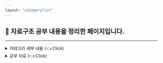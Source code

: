 ```yaml
---
layout: "categorylist"
---
```


## 📝 자료구조 공부 내용을 정리한 페이지입니다.

---

<details class="category-detail">
   <summary> 카테고리 세부 내용 (👈 Click)</summary>
   <div class="category-summary">
      자료구조 공부 내용을 정리한 페이지입니다. 
   </div>
</details>



<details class="category-detail">
   <summary> 공부 자료 (👈 Click)</summary>
   <div class="category-summary">
      <strong>1. 쉽게 배우는 자료구조 with 자바(문병로)</strong>
      <center><img src="../../images/2023-05-10-dataStructure/image-20230617165317733.png"/></center>
   </div>

</details>



